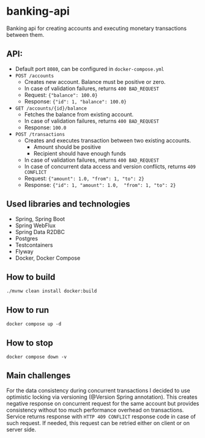 # banking-api

Banking api for creating accounts and executing monetary transactions between them.

## API:
- Default port `8080`, can be configured in `docker-compose.yml`
- `POST /accounts`
  - Creates new account. Balance must be positive or zero.
  - In case of validation failures, returns `400 BAD_REQUEST`
  - Request: `{"balance": 100.0}`
  - Response: `{"id": 1, "balance": 100.0}`
- `GET /accounts/{id}/balance`
  - Fetches the balance from existing account.
  - In case of validation failures, returns `400 BAD_REQUEST`
  - Response: `100.0`
- `POST /transactions`
  - Creates and executes transaction between two existing accounts. 
    - Amount should be positive
    - Recipient should have enough funds
  - In case of validation failures, returns `400 BAD_REQUEST`
  - In case of concurrent data access and version conflicts, returns `409 CONFLICT`
  - Request: `{"amount": 1.0, "from": 1, "to": 2}`
  - Response: `{"id": 1, "amount": 1.0,  "from": 1, "to": 2}`

## Used libraries and technologies
- Spring, Spring Boot
- Spring WebFlux
- Spring Data R2DBC
- Postgres
- Testcontainers
- Flyway
- Docker, Docker Compose

## How to build
`./mvnw clean install docker:build`

## How to run
`docker compose up -d`

## How to stop
`docker compose down -v`

## Main challenges
For the data consistency during concurrent transactions 
I decided to use optimistic locking via versioning (@Version Spring annotation).
This creates negative response on concurrent request for the same account 
but provides consistency without too much performance overhead on transactions.
Service returns response with `HTTP 409 CONFLICT` response code in case of such request.
If needed, this request can be retried either on client or on server side.